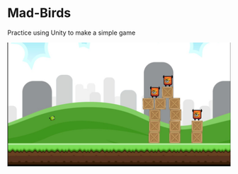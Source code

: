 # Mad-Birds
Practice using Unity to make a simple game

![Level3-Mad-Birds](https://github.com/arianneroselina/Mad-Birds/blob/master/Images/Level3.jpeg?raw=true)
